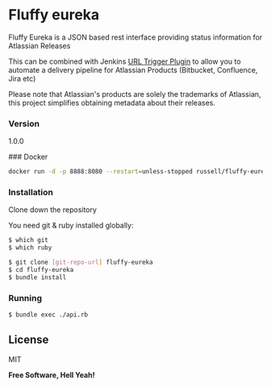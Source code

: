 # Fluffy eureka
Fluffy Eureka is a JSON based rest interface providing status information for Atlassian Releases

This can be combined with Jenkins [URL Trigger Plugin](https://wiki.jenkins-ci.org/display/JENKINS/URLTrigger+Plugin) to allow you to automate a delivery pipeline for Atlassian Products (Bitbucket, Confluence, Jira etc)

Please note that Atlassian's products are solely the trademarks of Atlassian, this project simplifies obtaining metadata about their releases.


### Version
1.0.0

### Docker

```sh
docker run -d -p 8888:8080 --restart=unless-stopped russell/fluffy-eureka
```

### Installation

Clone down the repository

You need git & ruby installed globally:

```sh
$ which git
$ which ruby
```

```sh
$ git clone [git-repo-url] fluffy-eureka
$ cd fluffy-eureka
$ bundle install
```

### Running
```sh
$ bundle exec ./api.rb
```

License
----

MIT


**Free Software, Hell Yeah!**
